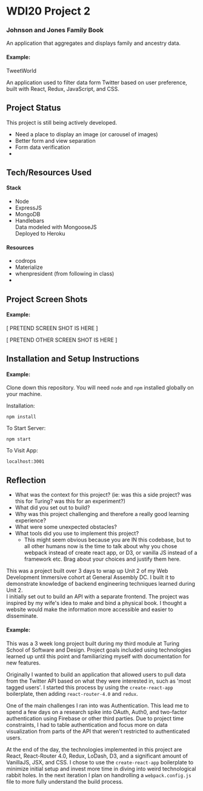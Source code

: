 # WDI20 Project 2
### Johnson and Jones Family Book
An application that aggregates and displays family and ancestry data.
#### Example:

TweetWorld 

An application used to filter data form Twitter based on user preference, built with React, Redux, JavaScript, and CSS.

## Project Status
This project is still being actively developed. 
- Need a place to display an image (or carousel of images)
- Better form and view separation
- Form data verification
- 

## Tech/Resources Used
#### Stack
- Node  
- ExpressJS  
- MongoDB  
- Handlebars  
Data modeled with MongooseJS  
Deployed to Heroku

#### Resources
- codrops  
- Materialize  
- whenpresident (from following in class)  
- 

## Project Screen Shots

#### Example:   

[ PRETEND SCREEN SHOT IS HERE ]

[ PRETEND OTHER SCREEN SHOT IS HERE ]

## Installation and Setup Instructions

#### Example:  

Clone down this repository. You will need `node` and `npm` installed globally on your machine.  

Installation:

`npm install`  

To Start Server:

`npm start`  

To Visit App:

`localhost:3001`  

## Reflection

  - What was the context for this project? (ie: was this a side project? was this for Turing? was this for an experiment?)
  - What did you set out to build?
  - Why was this project challenging and therefore a really good learning experience?
  - What were some unexpected obstacles?
  - What tools did you use to implement this project?
      - This might seem obvious because you are IN this codebase, but to all other humans now is the time to talk about why you chose webpack instead of create react app, or D3, or vanilla JS instead of a framework etc. Brag about your choices and justify them here.  

This was a project built over 3 days to wrap up Unit 2 of my Web Development Immersive cohort at General Assembly DC. I built it to demonstrate knowledge of backend engineering techniques learned during Unit 2.  
I initially set out to build an API with a separate frontend. The project was inspired by my wife's idea to make and bind a physical book. I thought a website would make the information more accessible and easier to disseminate.

#### Example:  

This was a 3 week long project built during my third module at Turing School of Software and Design. Project goals included using technologies learned up until this point and familiarizing myself with documentation for new features.  

Originally I wanted to build an application that allowed users to pull data from the Twitter API based on what they were interested in, such as 'most tagged users'. I started this process by using the `create-react-app` boilerplate, then adding `react-router-4.0` and `redux`.  

One of the main challenges I ran into was Authentication. This lead me to spend a few days on a research spike into OAuth, Auth0, and two-factor authentication using Firebase or other third parties. Due to project time constraints, I had to table authentication and focus more on data visualization from parts of the API that weren't restricted to authenticated users.

At the end of the day, the technologies implemented in this project are React, React-Router 4.0, Redux, LoDash, D3, and a significant amount of VanillaJS, JSX, and CSS. I chose to use the `create-react-app` boilerplate to minimize initial setup and invest more time in diving into weird technological rabbit holes. In the next iteration I plan on handrolling a `webpack.config.js` file to more fully understand the build process.